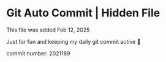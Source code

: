 # Git Auto Commit | Hidden File

This file was added Feb 12, 2025

Just for fun and keeping my daily git commit active 🤪

commit number: 2021189
